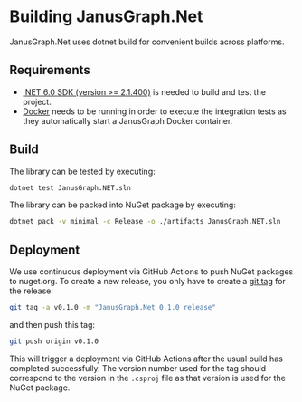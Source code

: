 # Building JanusGraph.Net

JanusGraph.Net uses dotnet build for convenient builds across platforms.

## Requirements

* [.NET 6.0 SDK (version >= 2.1.400)][dotnet-sdk] is needed to build and test the project.
* [Docker][docker] needs to be running in order to execute the integration tests as they automatically start a
JanusGraph Docker container.

## Build

The library can be tested by executing:

```sh
dotnet test JanusGraph.NET.sln
```

The library can be packed into NuGet package by executing:

```sh
dotnet pack -v minimal -c Release -o ./artifacts JanusGraph.NET.sln
```

## Deployment

We use continuous deployment via GitHub Actions to push NuGet packages to nuget.org.
To create a new release, you only have to create a [git tag][git-tag] for the
release:

```sh
git tag -a v0.1.0 -m "JanusGraph.Net 0.1.0 release"
```

and then push this tag:

```sh
git push origin v0.1.0
```

This will trigger a deployment via GitHub Actions after the usual build has completed
successfully.
The version number used for the tag should correspond to the version in the
`.csproj` file as that version is used for the NuGet package.

[dotnet-sdk]: https://dotnet.microsoft.com/en-us/download/dotnet/6.0
[docker]: https://www.docker.com/
[git-tag]: https://git-scm.com/book/en/v2/Git-Basics-Tagging
